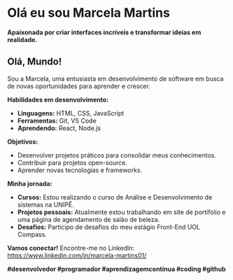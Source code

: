 # Olá eu sou Marcela Martins

**Apaixonada por criar interfaces incríveis e transformar ideias em realidade.**

## Olá, Mundo! 

Sou a Marcela, uma entusiasta em desenvolvimento de software em busca de novas oportunidades para aprender e crescer.

**Habilidades em desenvolvimento:**
* **Linguagens:** HTML, CSS, JavaScript
* **Ferramentas:** Git, VS Code
* **Aprendendo:** React, Node.js

**Objetivos:**
* Desenvolver projetos práticos para consolidar meus conhecimentos.
* Contribuir para projetos open-source.
* Aprender novas tecnologias e frameworks.

**Minha jornada:**
* **Cursos:** Estou realizando o curso de Análise e Desenvolvimento de sistemas na UNIPÊ.
* **Projetos pessoais:** Atualmente estou trabalhando em site de portifólio e uma página de agendamento de salão de beleza.
* **Desafios:** Participo de desafios do meu estágio Front-End UOL Compass.

**Vamos conectar!**
Encontre-me no LinkedIn: https://www.linkedin.com/in/marcela-martins01/

**#desenvolvedor #programador #aprendizagemcontínua #coding #github**
